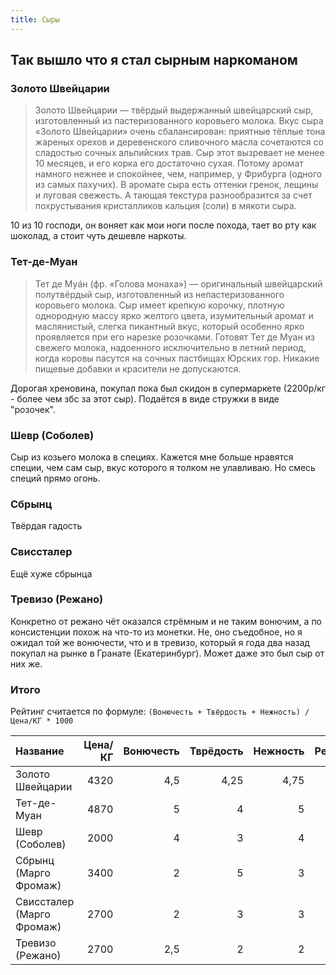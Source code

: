 ```yaml
---
title: Сыры
---
```


## Так вышло что я стал сырным наркоманом

### Золото Швейцарии

> Золото Швейцарии — твёрдый выдержанный швейцарский сыр, изготовленный из пастеризованного коровьего молока. Вкус сыра «Золото Швейцарии» очень сбалансирован: приятные тёплые тона жареных орехов и деревенского сливочного масла сочетаются со сладостью сочных альпийских трав. Сыр этот вызревает не менее 10 месяцев, и его корка его достаточно сухая. Потому аромат намного нежнее и спокойнее, чем, например, у Фрибурга (одного из самых пахучих). В аромате сыра есть оттенки гренок, лещины и луговая свежесть. А тающая текстура разнообразится за счет похрустывания кристалликов кальция (соли) в мякоти сыра.

10 из 10 господи, он воняет как мои ноги после похода, тает во рту как шоколад, а стоит чуть дешевле наркоты.

### Тет-де-Муан

> Тет де Муáн (фр. «Голова монаха») — оригинальный швейцарский полутвёрдый сыр, изготовленный из непастеризованного коровьего молока. Сыр имеет крепкую корочку, плотную однородную массу ярко желтого цвета, изумительный аромат и маслянистый, слегка пикантный вкус, который особенно ярко проявляется при его нарезке розочками. Готовят Тет де Муан из свежего молока, надоенного исключительно в летний период, когда коровы пасутся на сочных пастбищах Юрских гор. Никакие пищевые добавки и красители не допускаются.

Дорогая хреновина, покупал пока был скидон в супермаркете (2200р/кг - более чем збс за этот сыр). Подаётся в виде стружки в виде "розочек".

### Шевр (Соболев)

Сыр из козьего молока в специях. Кажется мне больше нравятся специи, чем сам сыр, вкус которого я толком не улавливаю. Но смесь специй прямо огонь.

### Сбрынц

Твёрдая гадость

### Свиссталер

Ещё хуже сбрынца

### Тревизо (Режано)

Конкретно от режано чёт оказался стрёмным и не таким вонючим, а по консистенции похож на что-то из монетки. Не, оно съедобное, но я ожидал той же вонючести, что и в тревизо, который я года два назад покупал на рынке в Гранате (Екатеринбург). Может даже это был сыр от них же.

### Итого

Рейтинг считается по формуле: `(Вонючесть + Твёрдость + Нежность) / Цена/КГ * 1000`

| Название 		| Цена/КГ | Вонючесть | Тврёдость | Нежность | Рейтинг |
|:----			|----:	|----:	|----:	|----:	|----:	|
| Золото Швейцарии 	| 4320	| 4,5	| 4,25	| 4,75	| 3,125 |
| Тет-де-Муан 		| 4870	| 5	| 4	| 5	| 2,874 |
| Шевр (Соболев) 	| 2000	| 4	| 3	| 4	| 5.5	|
| Сбрынц (Марго Фромаж) | 3400	| 2	| 5	| 3	| ??	|
| Свиссталер (Марго Фромаж) | 2700 | 2  | 3	| 3	| ??	|
| Тревизо (Режано) | 2700 | 2,5 | 2 | 2 | ?? |
